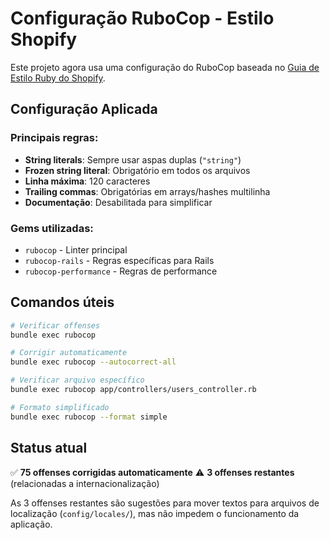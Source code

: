 # Configuração RuboCop - Estilo Shopify

Este projeto agora usa uma configuração do RuboCop baseada no [Guia de Estilo Ruby do Shopify](https://shopify.github.io/ruby-style-guide/).

## Configuração Aplicada

### Principais regras:
- **String literals**: Sempre usar aspas duplas (`"string"`)
- **Frozen string literal**: Obrigatório em todos os arquivos
- **Linha máxima**: 120 caracteres
- **Trailing commas**: Obrigatórias em arrays/hashes multilinha
- **Documentação**: Desabilitada para simplificar

### Gems utilizadas:
- `rubocop` - Linter principal
- `rubocop-rails` - Regras específicas para Rails
- `rubocop-performance` - Regras de performance

## Comandos úteis

```bash
# Verificar offenses
bundle exec rubocop

# Corrigir automaticamente
bundle exec rubocop --autocorrect-all

# Verificar arquivo específico
bundle exec rubocop app/controllers/users_controller.rb

# Formato simplificado
bundle exec rubocop --format simple
```

## Status atual

✅ **75 offenses corrigidas automaticamente**
⚠️ **3 offenses restantes** (relacionadas a internacionalização)

As 3 offenses restantes são sugestões para mover textos para arquivos de localização (`config/locales/`), mas não impedem o funcionamento da aplicação.
